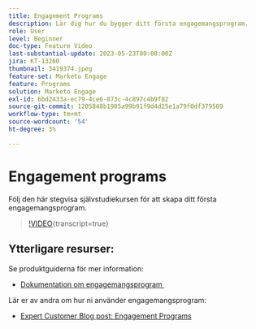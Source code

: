 ```yaml
---
title: Engagement Programs
description: Lär dig hur du bygger ditt första engagemangsprogram.
role: User
level: Beginner
doc-type: Feature Video
last-substantial-update: 2023-05-23T00:00:00Z
jira: KT-13260
thumbnail: 3419374.jpeg
feature-set: Marketo Engage
feature: Programs
solution: Marketo Engage
exl-id: 6bd2433a-ec79-4ce6-873c-4c897c4b9f82
source-git-commit: 1205848b1985a99b91f9d4d25e1a79f0df379589
workflow-type: tm+mt
source-wordcount: '54'
ht-degree: 3%

---
```


# Engagement programs

Följ den här stegvisa självstudiekursen för att skapa ditt första engagemangsprogram.

>[!VIDEO](https://video.tv.adobe.com/v/3452683/?learn=on&captions=swe){transcript=true}

## Ytterligare resurser:

Se produktguiderna för mer information:
* [Dokumentation om engagemangsprogram &#x200B;](https://experienceleague.adobe.com/docs/marketo/using/product-docs/email-marketing/drip-nurturing/creating-an-engagement-program/understanding-engagement-programs.html?lang=sv-SE)

Lär er av andra om hur ni använder engagemangsprogram:
* [Expert Customer Blog post: Engagement Programs](https://nation.marketo.com/t5/product-blogs/marketo-success-series-engagement-programs/ba-p/301712)
